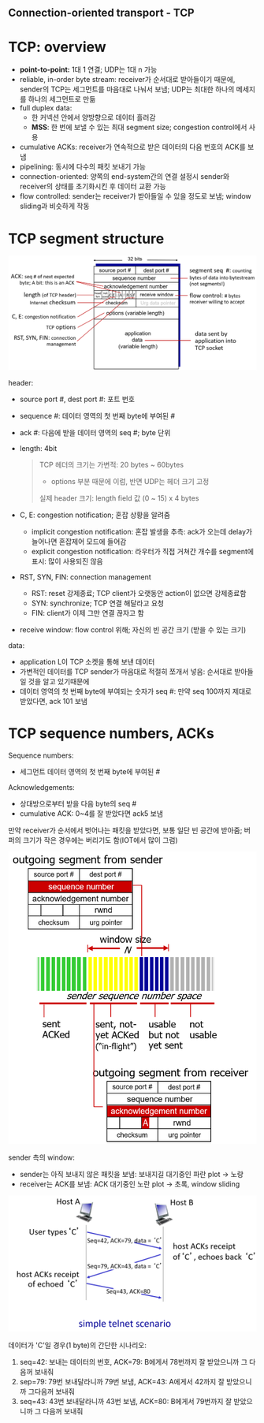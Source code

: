 ## Connection-oriented transport - TCP

# TCP: overview

- **point-to-point:** 1대 1 연결; UDP는 1대 n 가능
- reliable, in-order byte stream: receiver가 순서대로 받아들이기 때문에, sender의 TCP는 세그먼트를 마음대로 나눠서 보냄; UDP는 최대한 하나의 메세지를 하나의 세그먼트로 만듦
- full duplex data:
  - 한 커넥션 안에서 양방향으로 데이터 흘러감
  - **MSS**: 한 번에 보낼 수 있는 최대 segment size; congestion control에서 사용
- cumulative ACKs: receiver가 연속적으로 받은 데이터의 다음 번호의 ACK를 보냄
- pipelining: 동시에 다수의 패킷 보내기 가능
- connection-oriented: 양쪽의 end-system간의 연결 설정시 sender와 receiver의 상태를 초기화시킨 후 데이터 교환 가능
- flow controlled: sender는 receiver가 받아들일 수 있을 정도로 보냄; window sliding과 비슷하게 작동



# TCP segment structure

![image-20230428105248871](image/image-20230428105248871.png)

header:

- source port \#, dest port \#: 포트 번호

- sequence \#: 데이터 영역의 첫 번째 byte에 부여된 \#

- ack \#: 다음에 받을 데이터 영역의 seq \#; byte 단위

- length: 4bit

  > TCP 헤더의 크기는 가변적: 20 bytes ~ 60bytes
  >
  > - options 부분 때문에 이럼, 반면 UDP는 헤더 크기 고정
  >
  > 실제 header 크기: length field 값 (0 ~ 15) x 4 bytes

- C, E: congestion notification; 혼잡 상황을 알려줌

  - implicit congestion notification: 혼잡 발생을 추측: ack가 오는데 delay가 늘어나면 혼잡제어 모드에 들어감
  - explicit congestion notification: 라우터가 직접 거쳐간 개수를 segment에 표시: 많이 사용되진 않음

- RST, SYN, FIN: connection management

  - RST: reset 강제종료; TCP client가 오랫동안 action이 없으면 강제종료함
  - SYN: synchronize; TCP 연결 해달라고 요청
  - FIN: client가 이제 그만 연결 끊자고 함

- receive window: flow control 위해; 자신의 빈 공간 크기 (받을 수 있는 크기)

data:

- application L이 TCP 소켓을 통해 보낸 데이터
- 가변적인 데이터를 TCP sender가 마음대로 적절히 쪼개서 넣음: 순서대로 받아들일 것을 알고 있기때문에
- 데이터 영역의 첫 번째 byte에 부여되는 숫자가 seq \#: 만약 seq 100까지 제대로 받았다면, ack 101 보냄



# TCP sequence numbers, ACKs

Sequence numbers:

- 세그먼트 데이터 영역의 첫 번째 byte에 부여된 \#

Acknowledgements:

- 상대방으로부터 받을 다음 byte의 seq \#
- cumulative ACK: 0~4를 잘 받았다면 ack5 보냄

만약 receiver가 순서에서 벗어나는 패킷을 받았다면, 보통 일단 빈 공간에 받아줌; 버퍼의 크기가 작은 경우에는 버리기도 함(IOT에서 많이 그럼)

<img src="image/image-20230428111532920.png" alt="image-20230428111532920" style="zoom:80%;" />

sender 측의 window:

- sender는 아직 보내지 않은 패킷을 보냄: 보내지길 대기중인 파란 plot -> 노랑
- receiver는 ACK를 보냄: ACK 대기중인 노란 plot -> 초록, window sliding



![image-20230428111648603](image/image-20230428111648603.png)

데이터가 'C'일 경우(1 byte)의 간단한 시나리오:

1. seq=42: 보내는 데이터의 번호, ACK=79: B에게서 78번까지 잘 받았으니까 그 다음꺼 보내줘
2. sep=79: 79번 보내달라니까 79번 보냄, ACK=43: A에게서 42까지 잘 받았으니까 그다음꺼 보내줘
3. seq=43: 43번 보내달라니까 43번 보냄, ACK=80: B에게서 79번까지 잘 받았으니까 그 다음꺼 보내줘